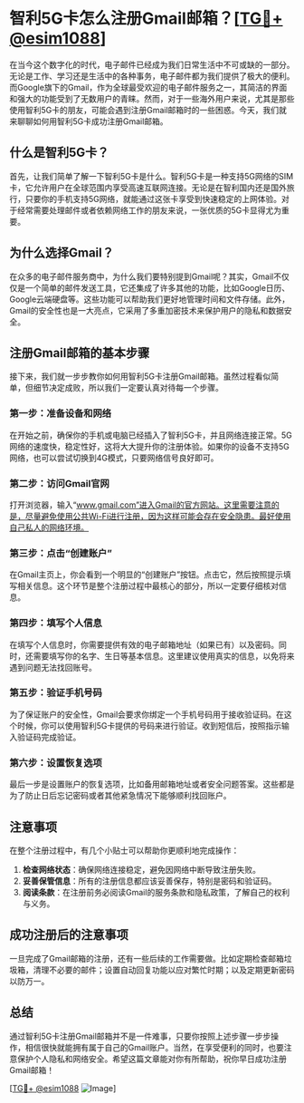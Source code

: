# 智利5G卡怎么注册Gmail邮箱？[[TG💪+ @esim1088](https://t.me/s/esim1088)]

在当今这个数字化的时代，电子邮件已经成为我们日常生活中不可或缺的一部分。无论是工作、学习还是生活中的各种事务，电子邮件都为我们提供了极大的便利。而Google旗下的Gmail，作为全球最受欢迎的电子邮件服务之一，其简洁的界面和强大的功能受到了无数用户的青睐。然而，对于一些海外用户来说，尤其是那些使用智利5G卡的朋友，可能会遇到注册Gmail邮箱时的一些困惑。今天，我们就来聊聊如何用智利5G卡成功注册Gmail邮箱。

## 什么是智利5G卡？

首先，让我们简单了解一下智利5G卡是什么。智利5G卡是一种支持5G网络的SIM卡，它允许用户在全球范围内享受高速互联网连接。无论是在智利国内还是国外旅行，只要你的手机支持5G网络，就能通过这张卡享受到快速稳定的上网体验。对于经常需要处理邮件或者依赖网络工作的朋友来说，一张优质的5G卡显得尤为重要。

## 为什么选择Gmail？

在众多的电子邮件服务商中，为什么我们要特别提到Gmail呢？其实，Gmail不仅仅是一个简单的邮件发送工具，它还集成了许多其他的功能，比如Google日历、Google云端硬盘等。这些功能可以帮助我们更好地管理时间和文件存储。此外，Gmail的安全性也是一大亮点，它采用了多重加密技术来保护用户的隐私和数据安全。

## 注册Gmail邮箱的基本步骤

接下来，我们就一步步教你如何用智利5G卡注册Gmail邮箱。虽然过程看似简单，但细节决定成败，所以我们一定要认真对待每一个步骤。

### 第一步：准备设备和网络

在开始之前，确保你的手机或电脑已经插入了智利5G卡，并且网络连接正常。5G网络的速度快，稳定性好，这将大大提升你的注册体验。如果你的设备不支持5G网络，也可以尝试切换到4G模式，只要网络信号良好即可。

### 第二步：访问Gmail官网

打开浏览器，输入“www.gmail.com”进入Gmail的官方网站。这里需要注意的是，尽量避免使用公共Wi-Fi进行注册，因为这样可能会存在安全隐患。最好使用自己私人的网络环境。

### 第三步：点击“创建账户”

在Gmail主页上，你会看到一个明显的“创建账户”按钮。点击它，然后按照提示填写相关信息。这个环节是整个注册过程中最核心的部分，所以一定要仔细核对信息。

### 第四步：填写个人信息

在填写个人信息时，你需要提供有效的电子邮箱地址（如果已有）以及密码。同时，还需要填写你的名字、生日等基本信息。这里建议使用真实的信息，以免将来遇到问题无法找回账号。

### 第五步：验证手机号码

为了保证账户的安全性，Gmail会要求你绑定一个手机号码用于接收验证码。在这个时候，你可以使用智利5G卡提供的号码来进行验证。收到短信后，按照指示输入验证码完成验证。

### 第六步：设置恢复选项

最后一步是设置账户的恢复选项，比如备用邮箱地址或者安全问题答案。这些都是为了防止日后忘记密码或者其他紧急情况下能够顺利找回账户。

## 注意事项

在整个注册过程中，有几个小贴士可以帮助你更顺利地完成操作：

1. **检查网络状态**：确保网络连接稳定，避免因网络中断导致注册失败。
2. **妥善保管信息**：所有的注册信息都应该妥善保存，特别是密码和验证码。
3. **阅读条款**：在注册前务必阅读Gmail的服务条款和隐私政策，了解自己的权利与义务。

## 成功注册后的注意事项

一旦完成了Gmail邮箱的注册，还有一些后续的工作需要做。比如定期检查邮箱垃圾箱，清理不必要的邮件；设置自动回复功能以应对繁忙时期；以及定期更新密码以防万一。

## 总结

通过智利5G卡注册Gmail邮箱并不是一件难事，只要你按照上述步骤一步步操作，相信很快就能拥有属于自己的Gmail账户。当然，在享受便利的同时，也要注意保护个人隐私和网络安全。希望这篇文章能对你有所帮助，祝你早日成功注册Gmail邮箱！

[[TG💪+ @esim1088](https://t.me/s/esim1088) ![Image](https://i.postimg.cc/4NQfJmqS/Snipaste-2025-05-13-00-14-12.png)]